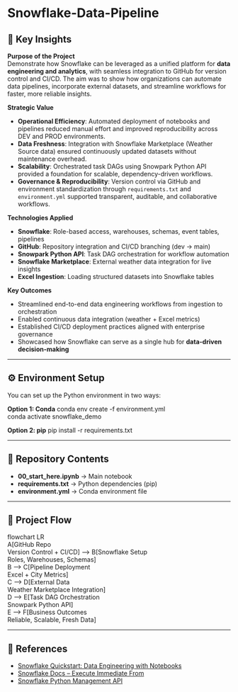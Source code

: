 # Snowflake-Data-Pipeline

## 🔑 Key Insights

**Purpose of the Project**  
Demonstrate how Snowflake can be leveraged as a unified platform for **data engineering and analytics**, with seamless integration to GitHub for version control and CI/CD. The aim was to show how organizations can automate data pipelines, incorporate external datasets, and streamline workflows for faster, more reliable insights.

**Strategic Value**  
- **Operational Efficiency**: Automated deployment of notebooks and pipelines reduced manual effort and improved reproducibility across DEV and PROD environments.  
- **Data Freshness**: Integration with Snowflake Marketplace (Weather Source data) ensured continuously updated datasets without maintenance overhead.  
- **Scalability**: Orchestrated task DAGs using Snowpark Python API provided a foundation for scalable, dependency-driven workflows.  
- **Governance & Reproducibility**: Version control via GitHub and environment standardization through `requirements.txt` and `environment.yml` supported transparent, auditable, and collaborative workflows.  

**Technologies Applied**  
- **Snowflake**: Role-based access, warehouses, schemas, event tables, pipelines  
- **GitHub**: Repository integration and CI/CD branching (dev → main)  
- **Snowpark Python API**: Task DAG orchestration for workflow automation  
- **Snowflake Marketplace**: External weather data integration for live insights  
- **Excel Ingestion**: Loading structured datasets into Snowflake tables  

**Key Outcomes**  
- Streamlined end-to-end data engineering workflows from ingestion to orchestration  
- Enabled continuous data integration (weather + Excel metrics)  
- Established CI/CD deployment practices aligned with enterprise governance  
- Showcased how Snowflake can serve as a single hub for **data-driven decision-making**  

---

## ⚙️ Environment Setup

You can set up the Python environment in two ways:

**Option 1: Conda**
conda env create -f environment.yml  
conda activate snowflake_demo  

**Option 2: pip**
pip install -r requirements.txt  

---

## 📂 Repository Contents
- **00_start_here.ipynb** → Main notebook 
- **requirements.txt** → Python dependencies (pip)  
- **environment.yml** → Conda environment file  

---

## 🔄 Project Flow

flowchart LR  
    A[GitHub Repo<br/>Version Control + CI/CD] --> B[Snowflake Setup<br/>Roles, Warehouses, Schemas]  
    B --> C[Pipeline Deployment<br/>Excel + City Metrics]  
    C --> D[External Data<br/>Weather Marketplace Integration]  
    D --> E[Task DAG Orchestration<br/>Snowpark Python API]  
    E --> F[Business Outcomes<br/>Reliable, Scalable, Fresh Data]  

---

## 📖 References
- [Snowflake Quickstart: Data Engineering with Notebooks](https://quickstarts.snowflake.com/guide/data_engineering_with_notebooks/index.html)  
- [Snowflake Docs – Execute Immediate From](https://docs.snowflake.com/en/sql-reference/sql/execute-immediate-from)  
- [Snowflake Python Management API](https://docs.snowflake.com/en/developer-guide/snowflake-python-api/snowflake-python-overview)  


